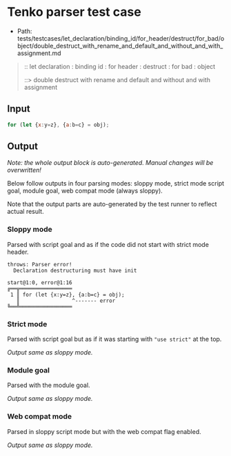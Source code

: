 # Tenko parser test case

- Path: tests/testcases/let_declaration/binding_id/for_header/destruct/for_bad/object/double_destruct_with_rename_and_default_and_without_and_with_assignment.md

> :: let declaration : binding id : for header : destruct : for bad : object
>
> ::> double destruct with rename and default and without and with assignment

## Input

`````js
for (let {x:y=z}, {a:b=c} = obj);
`````

## Output

_Note: the whole output block is auto-generated. Manual changes will be overwritten!_

Below follow outputs in four parsing modes: sloppy mode, strict mode script goal, module goal, web compat mode (always sloppy).

Note that the output parts are auto-generated by the test runner to reflect actual result.

### Sloppy mode

Parsed with script goal and as if the code did not start with strict mode header.

`````
throws: Parser error!
  Declaration destructuring must have init

start@1:0, error@1:16
╔══╦═════════════════
 1 ║ for (let {x:y=z}, {a:b=c} = obj);
   ║                 ^------- error
╚══╩═════════════════

`````

### Strict mode

Parsed with script goal but as if it was starting with `"use strict"` at the top.

_Output same as sloppy mode._

### Module goal

Parsed with the module goal.

_Output same as sloppy mode._

### Web compat mode

Parsed in sloppy script mode but with the web compat flag enabled.

_Output same as sloppy mode._
